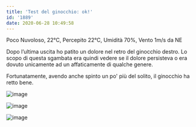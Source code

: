 ```yaml
---
title: 'Test del ginocchio: ok!'
id: '1889'
date: 2020-06-28 10:49:58
---
```


Poco Nuvoloso, 22°C, Percepito 22°C, Umidità 70%, Vento 1m/s da NE

Dopo l’ultima uscita ho patito un dolore nel retro del ginocchio destro. Lo scopo di questa sgambata era quindi vedere se il dolore persisteva o era dovuto unicamente ad un affaticamente di qualche genere.

Fortunatamente, avendo anche spinto un po' più del solito, il ginocchio ha retto bene.

![image](/images/2021/08/IMG_2248.jpg)

![image](/images/2021/08/IMG_2249.jpg)

 ![image](/images/2021/08/20200628-activity-map.png)
